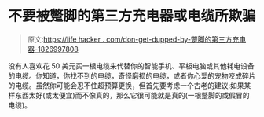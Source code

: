 # 不要被蹩脚的第三方充电器或电缆所欺骗

> 原文:[https://life hacker . com/don-get-dupped-by-蹩脚的第三方充电器-1826997808](https://lifehacker.com/dont-get-duped-by-crappy-third-party-chargers-1826997808)

没有人喜欢花 50 美元买一根电缆来代替你的智能手机、平板电脑或其他耗电设备的电缆。你知道，你找不到的电缆，奇怪磨损的电缆，或者你心爱的宠物咬成碎片的电缆。虽然你可能会忍不住超预算更换，但首先要考虑一个古老的建议:如果某样东西太好(或太便宜)而不像真的，那么它很可能就是真的(一根蹩脚的或假冒的电缆)。